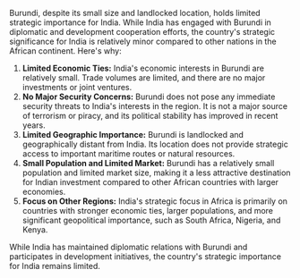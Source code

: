 Burundi, despite its small size and landlocked location, holds limited strategic importance for India. While India has engaged with Burundi in diplomatic and development cooperation efforts, the country's strategic significance for India is relatively minor compared to other nations in the African continent. Here's why:

1. **Limited Economic Ties:**  India's economic interests in Burundi are relatively small. Trade volumes are limited, and there are no major investments or joint ventures.
2. **No Major Security Concerns:** Burundi does not pose any immediate security threats to India's interests in the region. It is not a major source of terrorism or piracy, and its political stability has improved in recent years.
3. **Limited Geographic Importance:**  Burundi is landlocked and geographically distant from India. Its location does not provide strategic access to important maritime routes or natural resources. 
4. **Small Population and Limited Market:** Burundi has a relatively small population and limited market size, making it a less attractive destination for Indian investment compared to other African countries with larger economies.
5. **Focus on Other Regions:** India's strategic focus in Africa is primarily on countries with stronger economic ties, larger populations, and more significant geopolitical importance, such as South Africa, Nigeria, and Kenya.

While India has maintained diplomatic relations with Burundi and participates in development initiatives, the country's strategic importance for India remains limited. 
